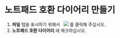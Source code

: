 # 노트패드 호환 다이어리 만들기

1. **파일** 탭을 표시하기 위해서   ![](../../images/properties..png) 를 클릭해 주십시오.
2. **노트패드 호환 다이어리** 에 체크하십시오.
